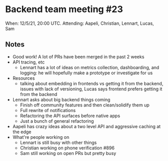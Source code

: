 # Backend team meeting #23

When: 12/5/21, 20:00 UTC.
Attending: Aapeli, Christian, Lennart, Lucas, Sam

## Notes

* Good work! A lot of PRs have been merged in the past 2 weeks
* API tracing, etc
  - Lennart has a lot of ideas on metrics collection, dashboarding, and logging: he will hopefully make a prototype or investigate for us
* Resources
  - talking about embedding in frontends vs getting it from the backend, issues with lack of versioning, Lucas says frontend prefers getting it from the backend
* Lennart asks about big backend things coming
  - Finish off community features and then clean/solidify them up
  - Full rewrite of notifications
  - Refactoring the API surfaces before native apps
  - Just a bunch of general refactoring
* Aapeli has crazy ideas about a two level API and aggressive caching at the edge
* What're people working on
  - Lennart is still busy with other things
  - Christian working on phone verification #896
  - Sam still working on open PRs but pretty busy
